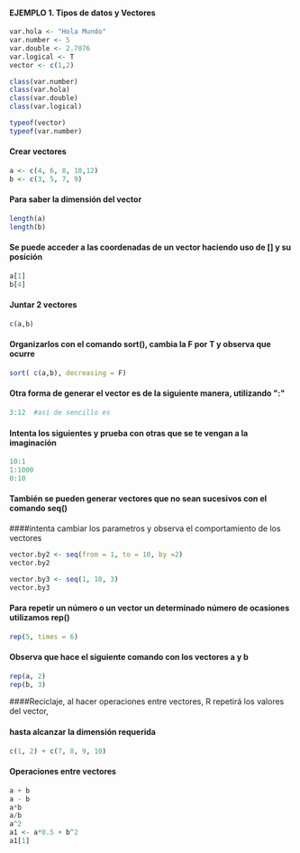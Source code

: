 
####   EJEMPLO 1. Tipos de datos y Vectores

``` R
var.hola <- "Hola Mundo"
var.number <- 5
var.double <- 2.7076
var.logical <- T
vector <- c(1,2)

class(var.number)
class(var.hola)
class(var.double)
class(var.logical)

typeof(vector)
typeof(var.number)
``` 
#### Crear vectores 

``` R
a <- c(4, 6, 8, 10,12)
b <- c(3, 5, 7, 9)
```

#### Para saber la dimensión del vector 
```R
length(a)
length(b)
```

#### Se puede acceder a las coordenadas de un vector haciendo uso de [] y su posición
```R
a[1]
b[4]
```

#### Juntar 2 vectores 
```R 
c(a,b)
```

#### Organizarlos con el comando sort(), cambia la F por T y observa que ocurre
```R
sort( c(a,b), decreasing = F)
```
#### Otra forma de generar el vector es de la siguiente manera, utilizando ":"
```R
3:12  #así de sencillo es
```

#### Intenta los siguientes y prueba con otras que se te vengan a la imaginación
```R
10:1
1:1000
0:10
```

#### También se pueden generar vectores que no sean sucesivos con el comando **seq()**
####intenta cambiar los parametros y observa el comportamiento de los vectores
```R
vector.by2 <- seq(from = 1, to = 10, by =2)
vector.by2

vector.by3 <- seq(1, 10, 3)
vector.by3
```
#### Para repetir un número o un vector un determinado número de ocasiones utilizamos rep()
```R
rep(5, times = 6)
```
#### Observa que hace el siguiente comando con los vectores **a** y **b**
```R
rep(a, 2)
rep(b, 3)
```

####Reciclaje, al hacer operaciones entre vectores, R repetirá los valores del vector, 
#### hasta alcanzar la dimensión requerida
``` R
c(1, 2) + c(7, 8, 9, 10)
```

#### Operaciones entre vectores
```R
a + b     
a - b     
a*b
a/b
a^2
a1 <- a*0.5 + b^2
a1[1]
```
